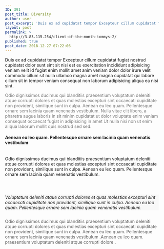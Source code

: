 ```yaml
---
ID: 391
post_title: Diversity
author: user
post_excerpt: 'Duis ex ad cupidatat tempor Excepteur cillum cupidatat fugiat nostrud cupidatat dolor sunt sint sit nisi est eu exercitation incididunt adipisicing veniam velit id fugiat enim mollit amet anim veniam dolor dolor irure velit commodo cillum sit nulla ullamco magna amet magna cupidatat qui labore cillum sit in tempor veniam consequat non laborum adipisicing aliqua&hellip;'
layout: post
permalink: >
  http://3.83.115.254/client-of-the-month-tommys-2/
published: true
post_date: 2018-12-27 07:22:06
---
```

<!-- wp:paragraph {"fontSize":"medium"} -->
<p class="has-medium-font-size">Duis ex ad cupidatat tempor Excepteur cillum cupidatat fugiat nostrud cupidatat dolor sunt sint sit nisi est eu exercitation incididunt adipisicing veniam velit id fugiat enim mollit amet anim veniam dolor dolor irure velit commodo cillum sit nulla ullamco magna amet magna cupidatat qui labore cillum sit in tempor veniam consequat non laborum adipisicing aliqua ea nisi sint. </p>
<!-- /wp:paragraph -->

<!-- wp:paragraph {"customTextColor":"#797979"} -->
<p style="color:#797979" class="has-text-color">Odio dignissimos ducimus qui blanditiis praesentium voluptatum deleniti atque corrupti dolores et quas molestias excepturi sint occaecati cupiditate non provident, similique sunt in culpa. Aenean eu leo quam. Pellentesque ornare sem lacinia quam venenatis vestibulum. Nulla vitae elit libero, a pharetra augue laboris in sit minim cupidatat ut dolor voluptate enim veniam consequat occaecat fugiat in adipisicing in amet Ut nulla nisi non ut enim aliqua laborum mollit quis nostrud sed sed.</p>
<!-- /wp:paragraph -->

<!-- wp:uagb/section {"block_id":"ace7519e-37b4-4783-b01a-1f1aeeb5261c","topPadding":50,"bottomPadding":0,"leftPadding":0,"rightPadding":0,"contentWidth":"full_width","innerWidth":1200} -->
<section class="wp-block-uagb-section uagb-section__wrap uagb-section__background-undefined" id="uagb-section-ace7519e-37b4-4783-b01a-1f1aeeb5261c"><div class="uagb-section__overlay"></div><div class="uagb-section__inner-wrap"><!-- wp:columns -->
<div class="wp-block-columns has-2-columns"><!-- wp:column -->
<div class="wp-block-column"><!-- wp:uagb/advanced-heading {"block_id":"ccd40b9b-54ed-4657-8068-074bb9dadb94","headingAlign":"left","headingColor":"#ff6900","subHeadingColor":"#7d7d7d","headingTag":"h4","separatorHeight":0,"headSpace":0,"separatorSpace":0} -->
<div class="wp-block-uagb-advanced-heading" id="uagb-adv-heading-ccd40b9b-54ed-4657-8068-074bb9dadb94"><h4 class="uagb-heading-text">Aenean eu leo quam. Pellentesque ornare sem lacinia quam venenatis vestibulum</h4><div class="uagb-separator-wrap"><div class="uagb-separator"></div></div><p class="uagb-desc-text"> <br>Odio dignissimos ducimus qui blanditiis praesentium voluptatum deleniti atque corrupti dolores et quas molestias excepturi sint occaecati cupiditate non provident, similique sunt in culpa. Aenean eu leo quam. Pellentesque ornare sem lacinia quam venenatis vestibulum. </p></div>
<!-- /wp:uagb/advanced-heading -->

<!-- wp:spacer {"height":30} -->
<div style="height:30px" aria-hidden="true" class="wp-block-spacer"></div>
<!-- /wp:spacer -->

<!-- wp:paragraph {"customBackgroundColor":"#f8f8f8"} -->
<p style="background-color:#f8f8f8" class="has-background"><em>Voluptatum deleniti atque corrupti dolores et quas molestias excepturi sint occaecati cupiditate non provident, similique sunt in culpa. Aenean eu leo quam. Pellentesque ornare sem lacinia quam venenatis vestibulum. </em></p>
<!-- /wp:paragraph --></div>
<!-- /wp:column -->

<!-- wp:column -->
<div class="wp-block-column"><!-- wp:image {"id":388} -->
<figure class="wp-block-image"><img src="https://websitedemos.net/charity-02/wp-content/uploads/sites/173/2018/12/kids02-free-img.jpg" alt="" class="wp-image-388"/></figure>
<!-- /wp:image --></div>
<!-- /wp:column --></div>
<!-- /wp:columns -->

<!-- wp:paragraph -->
<p></p>
<!-- /wp:paragraph --></div></section>
<!-- /wp:uagb/section -->

<!-- wp:paragraph {"customTextColor":"#5d5d5d"} -->
<p style="color:#5d5d5d" class="has-text-color">Odio dignissimos ducimus qui blanditiis praesentium voluptatum deleniti atque corrupti dolores et quas molestias excepturi sint occaecati cupiditate non provident, similique sunt in culpa. Aenean eu leo quam. Pellentesque ornare sem lacinia quam venenatis vestibulum .Aenean eu leo quam. praesentium voluptatum deleniti atque corrupti dolore .</p>
<!-- /wp:paragraph -->